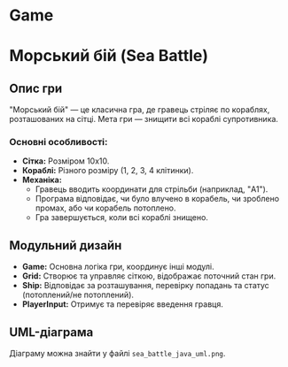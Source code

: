 # Game

# Морський бій (Sea Battle)

## Опис гри
"Морський бій" — це класична гра, де гравець стріляє по кораблях, розташованих на сітці. Мета гри — знищити всі кораблі супротивника.

### Основні особливості:
- **Сітка:** Розміром 10x10.
- **Кораблі:** Різного розміру (1, 2, 3, 4 клітинки).
- **Механіка:**
  - Гравець вводить координати для стрільби (наприклад, "A1").
  - Програма відповідає, чи було влучено в корабель, чи зроблено промах, або чи корабель потоплено.
  - Гра завершується, коли всі кораблі знищено.

## Модульний дизайн
- **Game:** Основна логіка гри, координує інші модулі.
- **Grid:** Створює та управляє сіткою, відображає поточний стан гри.
- **Ship:** Відповідає за розташування, перевірку попадань та статус (потоплений/не потоплений).
- **PlayerInput:** Отримує та перевіряє введення гравця.

## UML-діаграма
Діаграму можна знайти у файлі `sea_battle_java_uml.png`.
